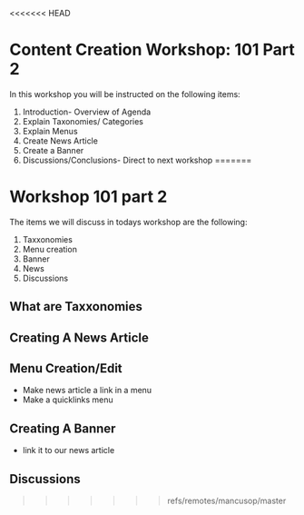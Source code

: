 <<<<<<< HEAD
# Content Creation Workshop: 101 Part 2
In this workshop you will be instructed on the following items:

1. Introduction- Overview of Agenda
2. Explain Taxonomies/ Categories
3. Explain Menus
3. Create News Article
4. Create a Banner
5. Discussions/Conclusions- Direct to next workshop
=======
# Workshop 101 part 2
The items we will discuss in todays workshop are the following:

1. Taxxonomies
2. Menu creation
3. Banner
4. News
5. Discussions

## What are Taxxonomies

## Creating A News Article

## Menu Creation/Edit
- Make news article a link in a menu
- Make a quicklinks menu

## Creating A Banner
- link it to our news article

## Discussions
>>>>>>> refs/remotes/mancusop/master

